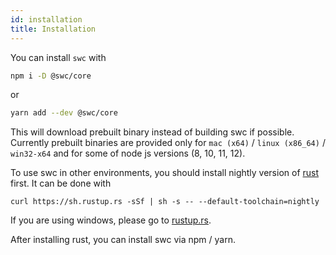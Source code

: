 ```yaml
---
id: installation
title: Installation
---
```


You can install `swc` with

```sh
npm i -D @swc/core
```
or
```sh
yarn add --dev @swc/core
```


This will download prebuilt binary instead of building swc if possible.
Currently prebuilt binaries are provided only for `mac (x64)` / `linux (x86_64)` / `win32-x64` and for some of node js versions (8, 10, 11, 12).

To use swc in other environments, you should install nightly version of [rust](https://www.rust-lang.org/) first. It can be done with
```
curl https://sh.rustup.rs -sSf | sh -s -- --default-toolchain=nightly
```

If you are using windows, please go to [rustup.rs](https://rustup.rs).

After installing rust, you can install swc via npm / yarn.